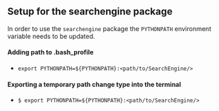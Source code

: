 ## Setup for the searchengine package
In order to use the `searchengine` package the `PYTHONPATH` environment variable
needs to be updated.

#### Adding path to .bash_profile
- `export PYTHONPATH=${PYTHONPATH}:<path/to/SearchEngine/>`

#### Exporting a temporary path change type into the terminal
- `$ export PYTHONPATH=${PYTHONPATH}:<path/to/SearchEngine/>`
